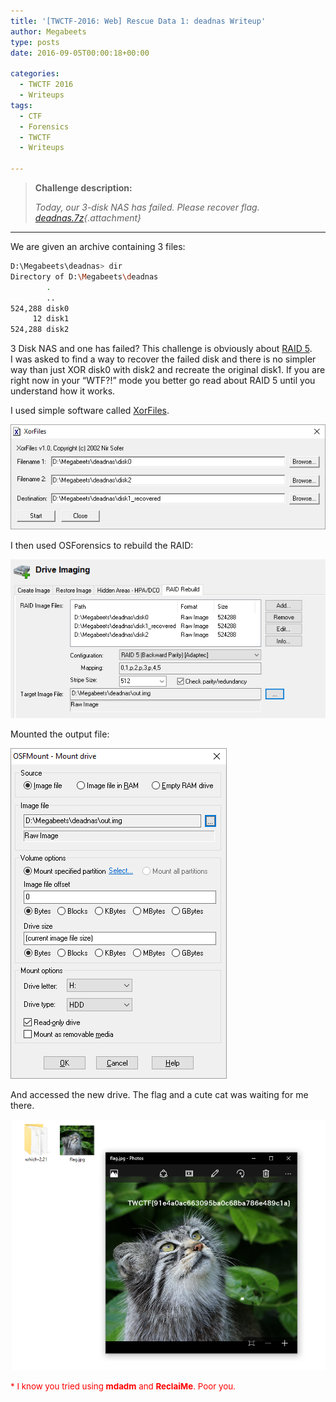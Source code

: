 ```yaml
---
title: '[TWCTF-2016: Web] Rescue Data 1: deadnas Writeup'
author: Megabeets
type: posts
date: 2016-09-05T00:00:18+00:00

categories:
  - TWCTF 2016
  - Writeups
tags:
  - CTF
  - Forensics
  - TWCTF
  - Writeups

---
```

> **Challenge description:**
> 
> _Today, our 3-disk NAS has failed. Please recover flag._  
> _[deadnas.7z][1]{.attachment}_

* * *

We are given an archive containing 3 files:

```sh
D:\Megabeets\deadnas> dir 
Directory of D:\Megabeets\deadnas
        .
        ..
524,288 disk0
     12 disk1
524,288 disk2
```


3 Disk NAS and one has failed? This challenge is obviously about [RAID 5][2]. I was asked to find a way to recover the failed disk and there is no simpler way than just XOR disk0 with disk2 and recreate the original disk1. If you are right now in your &#8220;WTF?!&#8221; mode you better go read about RAID 5 until you understand how it works.

I used simple software called [XorFiles][3].

<img src="./XorFiles.png" /> 

I then used OSForensics to rebuild the RAID:

<img src="./OSForensics.png" /> 

Mounted the output file:

<img src="./OSForensics2.png" /> 

And accessed the new drive. The flag and a cute cat was waiting for me there.

<img src="./GlobalPage_Flag.png" /> 

<span style="font-size: 10pt; color: #ff0000;">* I know you tried using <strong>mdadm</strong> and <strong>ReclaiMe</strong>. Poor you.</span>



 [1]: https://twctf7qygt6ujk.azureedge.n./deadnas.7z-b1651b1230b507235cbb9c6f7e98ccc437f5f3675d02a5e70951e2cbcf9df407
 [2]: http://blog.open-e.com/how-does-raid-5-work/
 [3]: http://www.nirsoft.net/utils/xorfiles.html